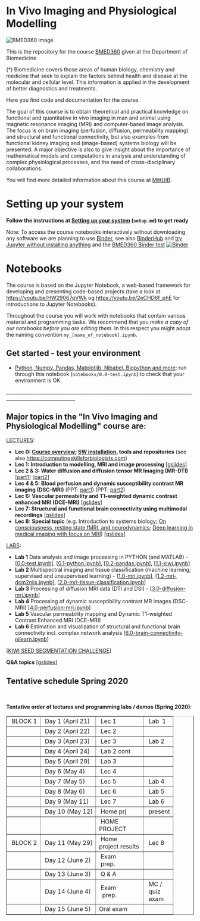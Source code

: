 # In Vivo Imaging and Physiological Modelling

![BMED360 image](./assets/bmed360_logo.png)

This is the repository for the course [BMED360](https://www.uib.no/en/course/BMED360) given at the Department of Biomedicine<br>

(*) Biomedicine covers those areas of human biology, chemistry and medicine that seek to explain the factors behind health and disease at the molecular and cellular level. This information is applied in the development of better diagnostics and treatments.<br>

Here you find code and documentation for the course. 

The goal of this course is to obtain theoretical and practical knowledge on functional and quantitative in vivo imaging in man and animal using magnetic resonance imaging (MRI) and computer-based image analysis. The focus is on brain imaging (perfusion, diffusion, permeability mapping) and structural and functional connectivity, but also examples from functional kidney imaging and (image-based) systems biology will be presented. A major objective is also to give insight about the importance of mathematical models and computations in analysis and understanding of complex physiological processes, and the need of cross-disciplinary collaborations.

You will find more detailed information about 
this course at [MittUiB](http://mitt.uib.no/course/17428).

# Setting up your system

**Follow the instructions at [Setting up your system](setup.md) (`setup.md`) to get ready**

Note: To access the course notebooks interactively without downloading any software we are planning to use [Binder](https://mybinder.org), see also
[BinderHub](https://github.com/jupyterhub/binderhub) and [try Jupyter without installing anything](https://jupyter.org/try) and
the [BMED360 Binder test](https://mybinder.org/v2/gh/computational-medicine/BMED360/master?urlpath=https%3A%2F%2Fgithub.com%2Fcomputational-medicine%2FBMED360%2Fblob%2Fmaster%2Fnotebooks%2F1.0-mri.ipynb)
[![Binder](https://mybinder.org/badge_logo.svg)](https://mybinder.org/v2/gh/computational-medicine/BMED360/master?filepath=https%3A%2F%2Fgithub.com%2Fcomputational-medicine%2FBMED360%2Fblob%2Fmaster%2Fnotebooks%2F1.0-mri.ipynb)


# Notebooks
The course is based on the Jupyter Notebook, a web-based framework for developing and presenting code-based projects (take a look at https://youtu.be/HW29067qVWk og https://youtu.be/2eCHD6f_phE for introductions to Jupyter Notebooks).

Throughout the course you will work with notebooks that contain various material and programming tasks. We recommend that you *make a copy of our notebooks before you are editing them*. In this respect you might adopt the naming convention `my_[name_of_notebook].ipynb`.


## Get started - test your environment
* [Python, Numpy, Pandas, Matplotlib, Nibabel, Biopython and more](notebooks/0.0-test.ipynb): run through this notebook (`notebooks/0.0-test.ipynb`) to check that your environment is OK.<br>

___________________________________________________________________________________________________________<br>

## Major topics in the "In Vivo Imaging and Physiological Modelling" course are:


[LECTURES](https://sites.google.com/site/bmed360/courses):

- **Lec 0: [Course overview](https://docs.google.com/presentation/d/1bBlf3NSL8BfmqRvN99-0hUY2Yqm5KjVgCJ3pVZw0PRA/edit?usp=sharing); [SW installation](setup.md), tools and repositories**  (see also https://computingskillsforbiologists.com)
- **Lec 1: Introduction to modelling, MRI and image processing** [[gslides](https://docs.google.com/presentation/d/1-Mfsun9_yc1xsIfeIRIT3JZHLN5r_42wuKxt9HLUa38/edit?usp=sharing)]
- **Lec 2 & 3: Water diffusion and diffusion tensor MR Imaging (MR-DTI)** [[part1](https://docs.google.com/presentation/d/1qMxwu401az5zgq6Rg5M7kOtygdeosnMeSucvy7SSbNk/edit?usp=sharing)] [[part2](https://docs.google.com/presentation/d/11Xb5AmhG0bpkK6Kx7hY99HNMudPFPCpxfkGQsIslOJM/edit?usp=sharing)]
- **Lec 4 & 5: Blood perfusion and dynamic susceptibility contrast MR imaging (DSC-MRI)** (PPT: [part1](https://drive.google.com/file/d/1BNp_34DfjU6tEAnPT_wqdIN_DxtH8Txs/view?usp=sharing)) (PPT: [part2](https://drive.google.com/file/d/1Xnvp5oTlgi7OUbF-LPBVF9N_3zf7-u94/view?usp=sharing))
- **Lec 6: Vascular permeability and T1-weighted dynamic contrast enhanced MRI (DCE-MRI)** [[gslides](https://docs.google.com/presentation/d/1EYuKHtQM4RIgkvIxrMyAkq02l8KUd9WuCsjCHviBaKI/edit?usp=sharing)]
- **Lec 7: Structural and functional brain connectivity using multimodal recordings** [[gslides](https://docs.google.com/presentation/d/142Y5wQKkIvRkcmBiSV2INDhuMdRHrpPhxqs2zx17ZCY/edit?usp=sharing)]
- **Lec 8: Special topic** (e.g. Introduction to systems biology; [On consciousness, resting state fMRI, and neurodynamics](https://www.ncbi.nlm.nih.gov/pmc/articles/PMC2880806); [Deep learning in medical imaging with focus on MRI](https://www.sciencedirect.com/science/article/pii/S0939388918301181))  [[gslides](https://docs.google.com/presentation/d/1XonWZca9-qinNhdl-UOzQRGrT0KCb7EBQh1EH2kdC30/edit?usp=sharing)]


[LABS](https://sites.google.com/site/bmed360/labs): 

- **Lab 1** Data analysis and image processing in PYTHON (and MATLAB) - [[0.0-test.ipynb](./notebooks/0.0-test.ipynb)], [[0.1-python.ipynb](./notebooks/0.1-python.ipynb)], [[0.2-pandas.ipynb](./notebooks/0.2-pandas.ipynb)], [[1.1-kiwi.ipynb](./notebooks/1.1-kiwi.ipynb)]
- **Lab 2** Multispectral imaging and tissue classification (machine learning; supervised and unsupervised learning) - [[1.0-mri.ipynb](./notebooks/1.0-mri.ipynb)], [[1.2-mri-dcm2niix.ipynb](./notebooks/1.2-mri-dcm2niix.ipynb)], [[2.0-mri-tissue-classification.ipynb](./notebooks/2.0-mri-tissue-classification.ipynb)]
- **Lab 3** Processing of diffusion MRI data (DTI and DSI) - [[3.0-diffusion-mri.ipynb](./notebooks/3.0-diffusion-mri.ipynb)]
- **Lab 4** Processing of dynamic susceptibility contrast MR images (DSC-MRI) [[4.0-perfusion-mri.ipynb](./notebooks/4.0-perfusion-mri.ipynb)]
- **Lab 5** Vascular permeability mapping and Dynamic T1-weighted Contrast Enhanced MRI
(DCE-MRI)
- **Lab 6** Estimation and visualization of structural and functional brain connectivity incl. complex network analysis  [[6.0-brain-connectivity-nilearn.ipynb](./notebooks/6.0-brain-connectivity-nilearn.ipynb)]

[[KIWI SEED SEGMENTATION CHALLENGE](./notebooks/1.5-mri-kiwi-seed-segmentation.ipynb)] 

**Q&A topics** [[gslides](https://docs.google.com/presentation/d/1-9HeVb1ewBLVVxcrh2-JRnepcPxPisZW_tgSfYVYp54/edit?usp=sharing)]


## Tentative schedule Spring 2020

<p>&nbsp;</p>
<div><strong>Tentative order of lectures and programming labs / demos (Spring 2020)</strong>:</div>
<div>
<table border="1" cellspacing="0">
<tbody>
<tr>
<td>&nbsp;BLOCK 1</td>
<td>&nbsp;Day 1 (April 21)</td>
<td>&nbsp;Lec 1</td>
<td>&nbsp;Lab &nbsp;1</td>
</tr>
<tr>
<td>&nbsp;</td>
<td>&nbsp;Day 2 (April 22)</td>
<td>&nbsp;Lec 2</td>
<td>&nbsp;</td>
</tr>
<tr>
<td>&nbsp;</td>
<td>&nbsp;Day 3 (April 23)</td>
<td>&nbsp;Lec 3</td>
<td>&nbsp;Lab 2</td>
</tr>
<tr>
<td>&nbsp;</td>
<td>&nbsp;Day 4 (April 24)</td>
<td>&nbsp;Lab 2 cont</td>
<td>&nbsp;</td>
</tr>
<tr>
<td>&nbsp;</td>
<td>&nbsp;Day 5 (April 29)</td>
<td>&nbsp;Lab 3</td>
<td>&nbsp;</td>
</tr>
<tr>
<td>&nbsp;</td>
<td>&nbsp;Day 6 (May 4)</td>
<td>&nbsp;Lec 4</td>
<td>&nbsp;</td>
</tr>
<tr>
<td>&nbsp;</td>
<td>&nbsp;Day 7 (May 5)</td>
<td>&nbsp;Lec 5</td>
<td>&nbsp;Lab 4</td>
</tr>
<tr>
<td>&nbsp;</td>
<td>&nbsp;Day 8 (May 6)</td>
<td>&nbsp;Lec 6</td>
<td>&nbsp;Lab 5</td>
</tr>
<tr>
<td>&nbsp;</td>
<td>&nbsp;Day 9 (May 11)</td>
<td>&nbsp;Lec 7</td>
<td>&nbsp;Lab 6</td>
</tr>
<tr>
<td>&nbsp;</td>
<td>&nbsp;Day 10 (May 12)</td>
<td>&nbsp;Home prj</td>
<td>&nbsp;present</td>
</tr>
<tr>
<td>&nbsp;</td>
<td>&nbsp;</td>
<td>&nbsp;HOME<br />PROJECT</td>
<td>&nbsp;</td>
</tr>
<tr>
<td>&nbsp;BLOCK 2</td>
<td>&nbsp;Day 11 (May 29)</td>
<td>&nbsp;Home<span>&nbsp;</span><br />project results&nbsp;</td>
<td>&nbsp;Lec 8</td>
</tr>
<tr>
<td>&nbsp;</td>
<td>&nbsp;Day 12 (June 2)</td>
<td>&nbsp;Exam<br />&nbsp;prep.</td>
<td>&nbsp;</td>
</tr>
<tr>
<td>&nbsp;</td>
<td>&nbsp;Day 13 (June 3)</td>
<td>&nbsp;Q &amp; A</td>
<td>&nbsp;</td>
</tr>
<tr>
<td>&nbsp;</td>
<td>&nbsp;Day 14 (June 4)</td>
<td>&nbsp;Exam<br />&nbsp;&nbsp;prep.</td>
<td>&nbsp;MC /<br />&nbsp;quiz<br />&nbsp;exam</td>
</tr>
<tr>
<td>&nbsp;</td>
<td>&nbsp;Day 15 (June 5)</td>
<td>Oral exam</td>
<td>&nbsp;</td>
</tr>
</tbody>
</table>
</div>
<p>&nbsp;</p>


<!--

**[[Schedule](https://docs.google.com/presentation/d/1QmLPof1lMRLO7JJ7fk_dvqsJUQ89pBKZNwDXy6V20rM/edit?usp=sharing)] for Block2 (June 3-7, 2019)**

<p>&nbsp;</p>
<div><strong>Order of lectures and programming labs / demos (tentative schedule Spring 2019)</strong>:</div>
<div>
<table border="1" cellspacing="0">
<tbody>
<tr>
<td>&nbsp;BLOCK 1</td>
<td>&nbsp;Day 1 (April 24)</td>
<td>&nbsp;Lec 1</td>
<td>&nbsp;Lab &nbsp;1</td>
</tr>
<tr>
<td>&nbsp;</td>
<td>&nbsp;Day 2 (April 26)</td>
<td>&nbsp;Lec 2</td>
<td>&nbsp;</td>
</tr>
<tr>
<td>&nbsp;</td>
<td>&nbsp;Day 3 (April 29)</td>
<td>&nbsp;Lec 3</td>
<td>&nbsp;Lab 2</td>
</tr>
<tr>
<td>&nbsp;</td>
<td>&nbsp;Day 4 (April 30)</td>
<td>&nbsp;Lab 2 cont</td>
<td>&nbsp;</td>
</tr>
<tr>
<td>&nbsp;</td>
<td>&nbsp;Day 5 (May 3)</td>
<td>&nbsp;Lab 3</td>
<td>&nbsp;</td>
</tr>
<tr>
<td>&nbsp;</td>
<td>&nbsp;Day 6 (May 6)</td>
<td>&nbsp;Lec 4</td>
<td>&nbsp;</td>
</tr>
<tr>
<td>&nbsp;</td>
<td>&nbsp;Day 7 (May 7)</td>
<td>&nbsp;Lec 5</td>
<td>&nbsp;Lab 4</td>
</tr>
<tr>
<td>&nbsp;</td>
<td>&nbsp;Day 8 (May 8)</td>
<td>&nbsp;Lec 6</td>
<td>&nbsp;Lab 5</td>
</tr>
<tr>
<td>&nbsp;</td>
<td>&nbsp;Day 9 (May 13)</td>
<td>&nbsp;Lec 7</td>
<td>&nbsp;Lab 6</td>
</tr>
<tr>
<td>&nbsp;</td>
<td>&nbsp;Day 10 (May 14)</td>
<td>&nbsp;Home prj</td>
<td>&nbsp;present</td>
</tr>
<tr>
<td>&nbsp;</td>
<td>&nbsp;</td>
<td>&nbsp;HOME<br />PROJECT</td>
<td>&nbsp;</td>
</tr>
<tr>
<td>&nbsp;BLOCK 2</td>
<td>&nbsp;Day 11 (June 3)</td>
<td>&nbsp;Home<span>&nbsp;</span><br />project results&nbsp;</td>
<td>&nbsp;Lec 8</td>
</tr>
<tr>
<td>&nbsp;</td>
<td>&nbsp;Day 12 (June 4)</td>
<td>&nbsp;Exam<br />&nbsp;prep.</td>
<td>&nbsp;</td>
</tr>
<tr>
<td>&nbsp;</td>
<td>&nbsp;Day 13 (June 5)</td>
<td>&nbsp;Q &amp; A</td>
<td>&nbsp;</td>
</tr>
<tr>
<td>&nbsp;</td>
<td>&nbsp;Day 14 (June 6)</td>
<td>&nbsp;Exam<br />&nbsp;&nbsp;prep.</td>
<td>&nbsp;MC /<br />&nbsp;quiz<br />&nbsp;exam</td>
</tr>
<tr>
<td>&nbsp;</td>
<td>&nbsp;Day 15 (June 7)</td>
<td>Oral exam</td>
<td>&nbsp;</td>
</tr>
</tbody>
</table>
</div>
<p>&nbsp;</p>

-->
